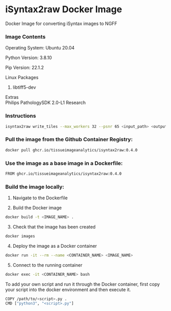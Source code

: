 # iSyntax2raw Docker Image
Docker Image for converting iSyntax images to NGFF

### Image Contents
Operating System: Ubuntu 20.04

Python Version: 3.8.10

Pip Version: 22.1.2

Linux Packages
1. libtiff5-dev

Extras  
Philips PathologySDK 2.0-L1 Research

### Instructions
```bash
isyntax2raw write_tiles --max_workers 32 --psnr 65 <input_path> <outputdir>/<filename>.zarr>
```


### Pull the image from the Github Container Registry:
```bash
docker pull ghcr.io/tissueimageanalytics/isyntax2raw:0.4.0
```
### Use the image as a base image in a Dockerfile:
```bash
FROM ghcr.io/tissueimageanalytics/isyntax2raw:0.4.0
```
### Build the image locally:
1. Navigate to the Dockerfile

2. Build the Docker image
```bash
docker build -t <IMAGE_NAME> .       
```

3. Check that the image has been created
```bash
docker images 
```

4. Deploy the image as a Docker container
```bash
docker run -it --rm --name <CONTAINER_NAME> <IMAGE_NAME>     
```

5. Connect to the running container
```bash
docker exec -it <CONTAINER_NAME> bash
```

To add your own script and run it through the Docker container, first copy your script into the docker environment and then execute it.
```bash
COPY /path/to/<script>.py .
CMD ["python3", "<script>.py"]
```
